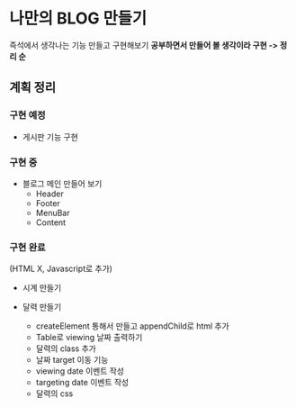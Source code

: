 # 나만의 BLOG 만들기

즉석에서 생각나는 기능 만들고 구현해보기
**공부하면서 만들어 볼 생각이라 구현 -> 정리 순**

## 계획 정리

### 구현 예정

* 게시판 기능 구현

### 구현 중

* 블로그 메인 만들어 보기
    - Header
    - Footer
    - MenuBar
    - Content

### 구현 완료

(HTML X, Javascript로 추가)

* 시계 만들기

* 달력 만들기
    - createElement 통해서 만들고 appendChild로 html 추가
    - Table로 viewing 날짜 출력하기
    - 달력의 class 추가
    - 날짜 target 이동 기능
    - viewing date 이벤트 작성
    - targeting date 이벤트 작성
    - 달력의 css